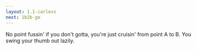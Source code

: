 ```yaml
---
layout: 1.1-carless
next: 1b2b-go
---
```

No point fussin' if you don't gotta, you're just cruisin' from point A to B. You swing your thumb out lazily.
